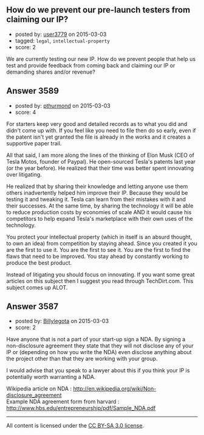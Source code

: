 ## How do we prevent our pre-launch testers from claiming our IP?

- posted by: [user3779](https://stackexchange.com/users/5874346/user3779) on 2015-03-03
- tagged: `legal`, `intellectual-property`
- score: 2

<p>We are currently testing our new IP. How do we prevent people that help us test and provide feedback from coming back and claiming our IP or demanding shares and/or revenue?</p>



## Answer 3589

- posted by: [pthurmond](https://stackexchange.com/users/116857/pthurmond) on 2015-03-03
- score: 4

<p>For starters keep very good and detailed records as to what you did and didn't come up with. If you feel like you need to file then do so early, even if the patent isn't yet granted the file is already in the works and it creates a supportive paper trail.</p>

<p>All that said, I am more along the lines of the thinking of Elon Musk (CEO of Tesla Motos, founder of Paypal). He open-sourced Tesla's patents last year (or the year before). He realized that their time was better spent innovating over litigating.</p>

<p>He realized that by sharing their knowledge and letting anyone use them others inadvertently helped him improve their IP. Because they would be testing it and tweaking it. Tesla can learn from their mistakes with it and their successes. At the same time, by sharing the technology it will be able to reduce production costs by economies of scale AND it would cause his competitors to help expand Tesla's marketplace with their own uses of the technology.</p>

<p>You protect your intellectual property (which in itself is an absurd thought, to own an idea) from competition by staying ahead. Since you created it you are the first to use it. You are the first to see it. You are the first to find the flaws that need to be improved. You stay ahead by constantly working to produce the best product.</p>

<p>Instead of litigating you should focus on innovating. If you want some great articles on this subject then I suggest you read through TechDirt.com. This subject comes up ALOT.</p>



## Answer 3587

- posted by: [Billylegota](https://stackexchange.com/users/5305899/billylegota) on 2015-03-03
- score: 2

<p>Have anyone that is not a part of your start-up sign a NDA. By signing a non-disclosure agreement they state that they will not disclose any of your IP or (depending on how you write the NDA) even disclose anything about the project other than that they are working with your group.</p>

<p>I would advise that you speak to a lawyer about this if you think your IP is potentially worth warranting a NDA.</p>

<p>Wikipedia article on NDA : <a href="http://en.wikipedia.org/wiki/Non-disclosure_agreement" rel="nofollow">http://en.wikipedia.org/wiki/Non-disclosure_agreement</a><br>
Example NDA agreement form from harvard : <a href="http://www.hbs.edu/entrepreneurship/pdf/Sample_NDA.pdf" rel="nofollow">http://www.hbs.edu/entrepreneurship/pdf/Sample_NDA.pdf</a> </p>




---

All content is licensed under the [CC BY-SA 3.0 license](https://creativecommons.org/licenses/by-sa/3.0/).
